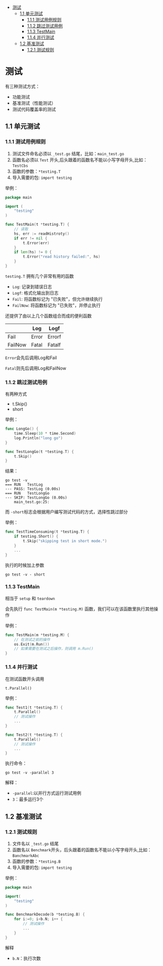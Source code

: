 - [测试](#%E6%B5%8B%E8%AF%95)
	- [1.1 单元测试](#11-%E5%8D%95%E5%85%83%E6%B5%8B%E8%AF%95)
		- [1.1.1 测试用例规则](#111-%E6%B5%8B%E8%AF%95%E7%94%A8%E4%BE%8B%E8%A7%84%E5%88%99)
		- [1.1.2 跳过测试用例](#112-%E8%B7%B3%E8%BF%87%E6%B5%8B%E8%AF%95%E7%94%A8%E4%BE%8B)
		- [1.1.3 TestMain](#113-TestMain)
		- [1.1.4 并行测试](#114-%E5%B9%B6%E8%A1%8C%E6%B5%8B%E8%AF%95)
	- [1.2 基准测试](#12-%E5%9F%BA%E5%87%86%E6%B5%8B%E8%AF%95)
		- [1.2.1 测试规则](#121-%E6%B5%8B%E8%AF%95%E8%A7%84%E5%88%99)

# 测试

有三种测试方式：

- 功能测试
- 基准测试（性能测试）
- 测试代码覆盖率的测试

## 1.1 单元测试

### 1.1.1 测试用例规则

1. 测试文件命名必须以 `_test.go` 结尾，比如：`main_test.go`
2. 函数名必须以 `Test` 开头,后头跟着的函数名不能以小写字母开头,比如：`TestCbs`
3. 函数的参数：`*testing.T`
4. 导入需要的包: `import testing`

举例：

```go
package main

import (
	"testing"
)

func TestMain(t *testing.T) {
    // 读取
	hs, err := readHistroty()
	if err != nil {
		t.Error(err)
	}
	if len(hs) != 0 {
		t.Error("read history failed:", hs)
	}
}

```

`testing.T` 拥有几个非常有用的函数

- `Log`: 记录到错误日志
- `Logf`: 格式化输出到日志
- `Fail`: 将函数标记为 "已失败"，但允许继续执行
- `FailNow`: 将函数标记为 "已失败"，并停止执行

还提供了由以上几个函数组合而成的便利函数

| | Log | Logf |
|--|--|--|
| Fail | Error | Errorf |
| FailNow | Fatal | Fatalf |

`Error`会先后调用Log和Fail

`Fatal`则先后调用Log和FailNow

### 1.1.2 跳过测试用例

有两种方式

- t.Skip()
- short

举例：

```go
func LongGo() {
	time.Sleep(10 * time.Second)
	log.Println("long go")
}
```

```go
func TestLongGo(t *testing.T) {
	t.Skip()
}
```

结果：

```
go test -v
=== RUN   TestLog
--- PASS: TestLog (0.00s)
=== RUN   TestLongGo
--- SKIP: TestLongGo (0.00s)
    main_test.go:25: 
```

而 `-short`标志会根据用户编写测试代码的方式，选择性跳过部分

举例：

```go
func TestTimeConsuming(t *testing.T) {
    if testing.Short() {
        t.Skip("skipping test in short mode.")
    }
    ...
}
```

执行的时候加上参数

	go test -v - short

### 1.1.3 TestMain

相当于 `setup` 和 `teardown`

会先执行 `func TestMain(m *testing.M)` 函数，我们可以在该函数里执行其他操作

举例：
```go
func TestMain(m *testing.M) {
	// 在测试之前的操作
	os.Exit(m.Run())
	// 如果需要在测试之后操作，则调用 m.Run()
} 
```

### 1.1.4 并行测试

在测试函数开头调用

	t.Parallel()

举例：

```go
func Test1(t *testing.T) {
	t.Parallel()
	// 测试操作
	...
}

func Test2(t *testing.T) {
	t.Parallel()
	// 测试操作
	...
}
```

执行命令：

	go test -v -parallel 3

解释：

- `-parallel`:以并行方式运行测试用例
- `3`：最多运行3个

## 1.2 基准测试

### 1.2.1 测试规则

1. 文件名以 `_test.go` 结尾
2. 函数名以 `Benchmark`开头，后头跟着的函数名不能以小写字母开头,比如：`BanchmarkAbc`
3. 函数的参数：`*testing.B`
4. 导入需要的包: `import testing`

举例：

```go
package main

import(
	"testing"
)

func BenchmarkDecode(b *testing.B) {
	for i:=0; i<b.N; i++ {
		// 测试操作
		...
	}
}
```
解释

- `b.N`：执行次数
